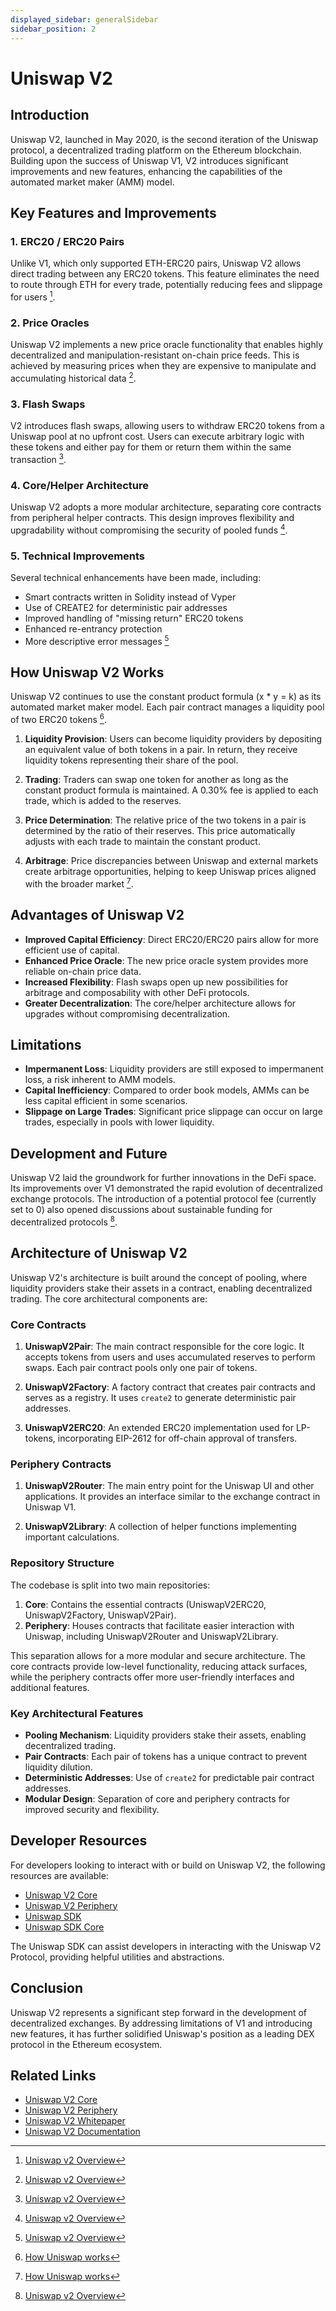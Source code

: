 ```yaml
---
displayed_sidebar: generalSidebar
sidebar_position: 2
---
```


# Uniswap V2

## Introduction

Uniswap V2, launched in May 2020, is the second iteration of the Uniswap protocol, a decentralized trading platform on the Ethereum blockchain. Building upon the success of Uniswap V1, V2 introduces significant improvements and new features, enhancing the capabilities of the automated market maker (AMM) model.

## Key Features and Improvements

### 1. ERC20 / ERC20 Pairs

Unlike V1, which only supported ETH-ERC20 pairs, Uniswap V2 allows direct trading between any ERC20 tokens. This feature eliminates the need to route through ETH for every trade, potentially reducing fees and slippage for users [^1].

### 2. Price Oracles

Uniswap V2 implements a new price oracle functionality that enables highly decentralized and manipulation-resistant on-chain price feeds. This is achieved by measuring prices when they are expensive to manipulate and accumulating historical data [^1].

### 3. Flash Swaps

V2 introduces flash swaps, allowing users to withdraw ERC20 tokens from a Uniswap pool at no upfront cost. Users can execute arbitrary logic with these tokens and either pay for them or return them within the same transaction [^1].

### 4. Core/Helper Architecture

Uniswap V2 adopts a more modular architecture, separating core contracts from peripheral helper contracts. This design improves flexibility and upgradability without compromising the security of pooled funds [^1].

### 5. Technical Improvements

Several technical enhancements have been made, including:

- Smart contracts written in Solidity instead of Vyper
- Use of CREATE2 for deterministic pair addresses
- Improved handling of "missing return" ERC20 tokens
- Enhanced re-entrancy protection
- More descriptive error messages [^1]

## How Uniswap V2 Works

Uniswap V2 continues to use the constant product formula (x \* y = k) as its automated market maker model. Each pair contract manages a liquidity pool of two ERC20 tokens [^2].

1. **Liquidity Provision**: Users can become liquidity providers by depositing an equivalent value of both tokens in a pair. In return, they receive liquidity tokens representing their share of the pool.

2. **Trading**: Traders can swap one token for another as long as the constant product formula is maintained. A 0.30% fee is applied to each trade, which is added to the reserves.

3. **Price Determination**: The relative price of the two tokens in a pair is determined by the ratio of their reserves. This price automatically adjusts with each trade to maintain the constant product.

4. **Arbitrage**: Price discrepancies between Uniswap and external markets create arbitrage opportunities, helping to keep Uniswap prices aligned with the broader market [^2].

## Advantages of Uniswap V2

- **Improved Capital Efficiency**: Direct ERC20/ERC20 pairs allow for more efficient use of capital.
- **Enhanced Price Oracle**: The new price oracle system provides more reliable on-chain price data.
- **Increased Flexibility**: Flash swaps open up new possibilities for arbitrage and composability with other DeFi protocols.
- **Greater Decentralization**: The core/helper architecture allows for upgrades without compromising decentralization.

## Limitations

- **Impermanent Loss**: Liquidity providers are still exposed to impermanent loss, a risk inherent to AMM models.
- **Capital Inefficiency**: Compared to order book models, AMMs can be less capital efficient in some scenarios.
- **Slippage on Large Trades**: Significant price slippage can occur on large trades, especially in pools with lower liquidity.

## Development and Future

Uniswap V2 laid the groundwork for further innovations in the DeFi space. Its improvements over V1 demonstrated the rapid evolution of decentralized exchange protocols. The introduction of a potential protocol fee (currently set to 0) also opened discussions about sustainable funding for decentralized protocols [^1].

## Architecture of Uniswap V2

Uniswap V2's architecture is built around the concept of pooling, where liquidity providers stake their assets in a contract, enabling decentralized trading. The core architectural components are:

### Core Contracts

1. **UniswapV2Pair**: The main contract responsible for the core logic. It accepts tokens from users and uses accumulated reserves to perform swaps. Each pair contract pools only one pair of tokens.

2. **UniswapV2Factory**: A factory contract that creates pair contracts and serves as a registry. It uses `create2` to generate deterministic pair addresses.

3. **UniswapV2ERC20**: An extended ERC20 implementation used for LP-tokens, incorporating EIP-2612 for off-chain approval of transfers.

### Periphery Contracts

1. **UniswapV2Router**: The main entry point for the Uniswap UI and other applications. It provides an interface similar to the exchange contract in Uniswap V1.

2. **UniswapV2Library**: A collection of helper functions implementing important calculations.

### Repository Structure

The codebase is split into two main repositories:

1. **Core**: Contains the essential contracts (UniswapV2ERC20, UniswapV2Factory, UniswapV2Pair).
2. **Periphery**: Houses contracts that facilitate easier interaction with Uniswap, including UniswapV2Router and UniswapV2Library.

This separation allows for a more modular and secure architecture. The core contracts provide low-level functionality, reducing attack surfaces, while the periphery contracts offer more user-friendly interfaces and additional features.

### Key Architectural Features

- **Pooling Mechanism**: Liquidity providers stake their assets, enabling decentralized trading.
- **Pair Contracts**: Each pair of tokens has a unique contract to prevent liquidity dilution.
- **Deterministic Addresses**: Use of `create2` for predictable pair contract addresses.
- **Modular Design**: Separation of core and periphery contracts for improved security and flexibility.

## Developer Resources

For developers looking to interact with or build on Uniswap V2, the following resources are available:

- [Uniswap V2 Core](https://github.com/Uniswap/uniswap-v2-core)
- [Uniswap V2 Periphery](https://github.com/Uniswap/uniswap-v2-periphery)
- [Uniswap SDK](https://github.com/Uniswap/uniswap-sdk)
- [Uniswap SDK Core](https://github.com/Uniswap/uniswap-sdk-core)

The Uniswap SDK can assist developers in interacting with the Uniswap V2 Protocol, providing helpful utilities and abstractions.

## Conclusion

Uniswap V2 represents a significant step forward in the development of decentralized exchanges. By addressing limitations of V1 and introducing new features, it has further solidified Uniswap's position as a leading DEX protocol in the Ethereum ecosystem.

## Related Links

- [Uniswap V2 Core](https://github.com/Uniswap/uniswap-v2-core)
- [Uniswap V2 Periphery](https://github.com/Uniswap/uniswap-v2-periphery)
- [Uniswap V2 Whitepaper](https://uniswap.org/whitepaper.pdf)
- [Uniswap V2 Documentation](https://docs.uniswap.org/contracts/v2/overview)

[^1]: [Uniswap v2 Overview](https://blog.uniswap.org/uniswap-v2)
[^2]: [How Uniswap works](https://docs.uniswap.org/contracts/v2/concepts/protocol-overview/how-uniswap-works)
